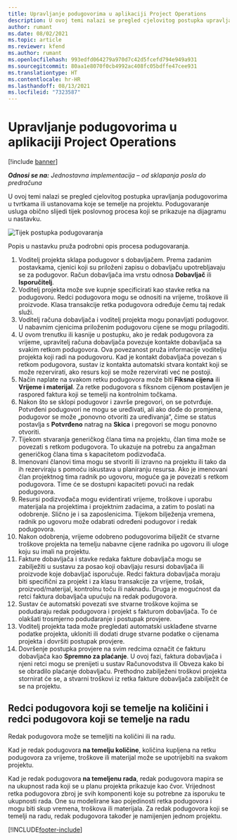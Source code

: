 ```yaml
---
title: Upravljanje podugovorima u aplikaciji Project Operations
description: U ovoj temi nalazi se pregled cjelovitog postupka upravljanja podugovorima uobičajenu tvrtkama ili ustanovama koje se temelje na projektu.
author: rumant
ms.date: 08/02/2021
ms.topic: article
ms.reviewer: kfend
ms.author: rumant
ms.openlocfilehash: 993edfd064279a970d7c42d5fcefd794e949a931
ms.sourcegitcommit: 80aa1e8070f0cb4992ac408fc05bdffe47cee931
ms.translationtype: HT
ms.contentlocale: hr-HR
ms.lasthandoff: 08/13/2021
ms.locfileid: "7323587"
---
```

# <a name="subcontract-management-in-project-operations"></a>Upravljanje podugovorima u aplikaciji Project Operations

[!include [banner](../../includes/dataverse-preview.md)]

_**Odnosi se na:** Jednostavna implementacija – od sklapanja posla do predračuna_

U ovoj temi nalazi se pregled cjelovitog postupka upravljanja podugovorima u tvrtkama ili ustanovama koje se temelje na projektu. Podugovaranje usluga obično slijedi tijek poslovnog procesa koji se prikazuje na dijagramu u nastavku.

![Tijek postupka podugovaranja](../media/SubcontractingProcessFlow.png)

Popis u nastavku pruža podrobni opis procesa podugovaranja.

1. Voditelj projekta sklapa podugovor s dobavljačem. Prema zadanim postavkama, cjenici koji su priloženi zapisu o dobavljaču upotrebljavaju se za podugovor. Račun dobavljača ima vrstu odnosa **Dobavljač** ili **Isporučitelj**.
2. Voditelj projekta može sve kupnje specificirati kao stavke retka na podugovoru. Redci podugovora mogu se odnositi na vrijeme, troškove ili proizvode. Klasa transakcije retka podugovora određuje čemu taj redak služi.
3. Voditelj računa dobavljača i voditelj projekta mogu ponavljati podugovor. U nabavnim cjenicima priloženim podugovoru cijene se mogu prilagoditi.
4. U ovom trenutku ili kasnije u postupku, ako je redak podugovora za vrijeme, upravitelj računa dobavljača povezuje kontakte dobavljača sa svakim retkom podugovora. Ova povezanost pruža informacije voditelju projekta koji radi na podugovoru. Kad je kontakt dobavljača povezan s retkom podugovora, sustav iz kontakta automatski stvara kontakt koji se može rezervirati, ako resurs koji se može rezervirati već ne postoji.
5. Način naplate na svakom retku podugovora može biti **Fiksna cijena** ili **Vrijeme i materijal**. Za retke podugovora s fiksnom cijenom postavljen je raspored faktura koji se temelji na kontrolnim točkama.
6.  Nakon što se sklopi podugovor i završe pregovori, on se potvrđuje. Potvrđeni podugovori ne mogu se uređivati, ali ako dođe do promjena, podugovor se može „ponovno otvoriti za uređivanja”, čime se status postavlja s **Potvrđeno** natrag na **Skica** i pregovori se mogu ponovno otvoriti. 
7.  Tijekom stvaranja generičkog člana tima na projektu, član tima može se povezati s retkom podugovora. To ukazuje na potrebu za angažman generičkog člana tima s kapacitetom podizvođača.
8.  Imenovani članovi tima mogu se stvoriti ili izravno na projektu ili tako da ih rezerviraju s pomoću iskustava u planiranju resursa. Ako je imenovani član projektnog tima radnik po ugovoru, moguće ga je povezati s retkom podugovora. Time će se dostupni kapaciteti povući na redak podugovora.
9.  Resursi podizvođača mogu evidentirati vrijeme, troškove i uporabu materijala na projektima i projektnim zadacima, a zatim to poslati na odobrenje. Slično je i sa zaposlenicima. Tijekom bilježenja vremena, radnik po ugovoru može odabrati određeni podugovor i redak podugovora.
10. Nakon odobrenja, vrijeme odobreno podugovorima bilježit će stvarne troškove projekta na temelju nabavne cijene radnika po ugovoru ili uloge koju su imali na projektu.
11. Fakture dobavljača i stavke redaka fakture dobavljača mogu se zabilježiti u sustavu za posao koji obavljaju resursi dobavljača ili proizvode koje dobavljač isporučuje. Redci faktura dobavljača moraju biti specifični za projekt i za klasu transakcije za vrijeme, trošak, proizvod/materijal, kontrolnu toču ili naknadu. Druga je mogućnost da retci faktura dobavljača upućuju na redak podugovora.
12. Sustav će automatski povezati sve stvarne troškove kojima se podudaraju redak podugovora i projekt s fakturom dobavljača. To će olakšati trosmjerno podudaranje i postupak provjere.
13. Voditelj projekta tada može pregledati automatski usklađene stvarne podatke projekta, ukloniti ili dodati druge stvarne podatke o cijenama projekta i dovršiti postupak provjere.
14. Dovršenje postupka provjere na svim redcima označit će fakturu dobavljača kao **Spremno za plaćanje**. U ovoj fazi, faktura dobavljača i njeni retci mogu se prenijeti u sustav Računovodstva ili Obveza kako bi se obradilo plaćanje dobavljaču. Prethodno zabilježeni troškovi projekta stornirat će se, a stvarni troškovi iz retka fakture dobavljača zabilježit će se na projektu.

## <a name="quantity-based-subcontract-lines-and-work-based-subcontract-lines"></a>Redci podugovora koji se temelje na količini i redci podugovora koji se temelje na radu

Redak podugovora može se temeljiti na količini ili na radu. 

Kad je redak podugovora **na temelju količine**, količina kupljena na retku podugovora za vrijeme, troškove ili materijal može se upotrijebiti na svakom projektu.

Kad je redak podugovora **na temeljenu rada**, redak podugovora mapira se na ukupnost rada koji se u planu projekta prikazuje kao čvor. Vrijednost retka podugovora zbroj je svih komponenti koje su potrebne za isporuku te ukupnosti rada. One su modelirane kao pojedinosti retka podugovora i mogu biti skup vremena, troškova ili materijala. Za redak podugovora koji se temelji na radu, redak podugovora također je namijenjen jednom projektu.

[!INCLUDE[footer-include](../../includes/footer-banner.md)]


